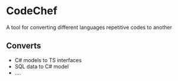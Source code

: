 # CodeChef
A tool for converting different languages repetitive codes to another

## Converts
- C# models to TS interfaces
- SQL data to C# model
- ....
